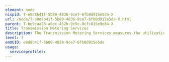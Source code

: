 ```yaml
---
element: node
nispid: T-e8d8b41f-5b80-4836-9ce7-6fb0d915e5da-X
url: /node/T-e8d8b41f-5b80-4836-9ce7-6fb0d915e5da-X.html
parent: T-be9caa28-a6ec-452b-9c5c-8cfc815e9e84-X
title: Transmission Metering Services
description: The Transmission Metering Services measures the utilization of transmission services over specific period of times. Calculated average values of the measurements can be then used to enforce Service Level Agreements (SLAs), billing purposes and overall usage trend forecasting.
level: 7
emUUID: e8d8b41f-5b80-4836-9ce7-6fb0d915e5da
usage:
  serviceprofiles:
---
```

